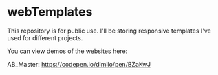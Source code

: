 # webTemplates
This repository is for public use. I'll be storing responsive templates I've used for different projects.

You can view demos of the websites here:

AB_Master: https://codepen.io/dimilo/pen/BZaKwJ
